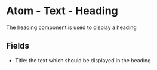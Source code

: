 # Atom - Text - Heading
The heading component is used to display a heading

## Fields
* Title: the text which should be displayed in the heading